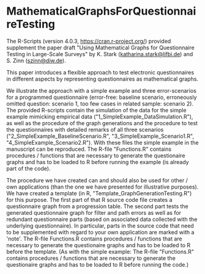 # MathematicalGraphsForQuestionnaireTesting

The R-Scripts (version 4.0.3, https://cran.r-project.org/) provided supplement the paper draft "Using Mathematical Graphs for Questionnaire Testing in Large-Scale Surveys" by K. Stark (katharina.stark@lifbi.de) and S. Zinn (szinn@diw.de).

This paper introduces a flexible approach to test electronic questionnaires in different aspects by representing questionnaires as mathematical graphs. 

We illustrate the approach with a simple example and three error-scenarios for a programmed questionnaire (error-free: baseline scenario, erroneously omitted question: scenario 1, too few cases in related sample: scenario 2). The provided R-scripts contain the simulation of the data for the simple example mimicking empirical data ("1_SimpleExample_DataSimulation.R"), as well as the procedure of the graph generations and the procedure to test the questionnaires with detailed remarks of all three scenarios ("2_SimpleExample_BaselineScenario.R", "3_SimpleExample_Scenario1.R", "4_SimpleExample_Scenario2.R"). With these files the simple example in the manuscript can be reproduced. The R-file "Functions.R" contains procedures / functions that are necessary to generate the questionaire graphs and has to be loaded to R before running the example (is already part of the code).

The procedure we have created can and should also be used for other / own applications (than the one we have presented for illustrative purposes). We have created a template (in R, "Template_GraphGenerationTesting.R") for this purpose. The first part of that R source code file creates a questionnaire graph from a progression table. The second part tests the generated questionnaire graph for filter and path errors as well as for redundant questionnaire parts (based on associated data collected with the underlying questionnaire). In particular, parts in the source code that need to be supplemented with regard to your own application are marked with a 'note'. The R-file Functions.R contains procedures / functions that are necessary to generate the questionaire graphs and has to be loaded to R before the template. (As with the simple example: The R-file "Functions.R" contains procedures / functions that are necessary to generate the questionaire graphs and has to be loaded to R before running the code.)


